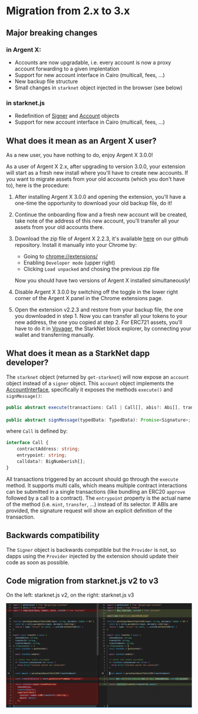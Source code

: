 # Migration from 2.x to 3.x

## Major breaking changes

### in Argent X:

- Accounts are now upgradable, i.e. every account is now a proxy account forwarding to a given implentation
- Support for new account interface in Cairo (multicall, fees, ...)
- New backup file structure
- Small changes in `starknet` object injected in the browser (see below)

### in starknet.js

- Redefinition of [Signer](https://github.com/0xs34n/starknet.js/blob/develop/src/signer/interface.ts) and [Account](https://github.com/0xs34n/starknet.js/blob/develop/src/account/interface.ts) objects
- Support for new account interface in Cairo (multicall, fees, ...)

## What does it mean as an Argent X user?

As a new user, you have nothing to do, enjoy Argent X 3.0.0!

As a user of Argent X 2.x, after upgrading to version 3.0.0, your extension will start as a fresh new install where you'll have to create new accounts. If you want to migrate assets from your old accounts (which you don't have to), here is the procedure:

1. After installing Argent X 3.0.0 and opening the extension, you'll have a one-time the opportunity to download your old backup file, do it!

2. Continue the onboarding flow and a fresh new account will be created, take note of the address of this new account, you'll transfer all your assets from your old accounts there.

3. Download the zip file of Argent X 2.2.3, it's available [here](https://github.com/argentlabs/argent-x/releases/download/v2.3.0/argent-extension-v2.3.0.zip) on our github repository. Install it manually into your Chrome by:

   - Going to [chrome://extensions/](chrome://extensions/)
   - Enabling `Developer mode` (upper right)
   - Clicking `Load unpacked` and chosing the previous zip file

   Now you should have two versions of Argent X installed simultaneously!

4. Disable Argent X 3.0.0 by switching off the toggle in the lower right corner of the Argent X panel in the Chrome extensions page.

5. Open the extension v2.2.3 and restore from your backup file, the one you downloaded in step 1. Now you can transfer all your tokens to your new address, the one you copied at step 2. For ERC721 assets, you'll have to do it in [Voyager](https://voyager.online/), the StarkNet block explorer, by connecting your wallet and transferring manually.

## What does it mean as a StarkNet dapp developer?

The `starknet` object (returned by `get-starknet`) will now expose an `account` object instead of a `signer` object. This `account` object implements the [AccountInterface](https://github.com/0xs34n/starknet.js/blob/develop/src/account/interface.ts), specifically it exposes the methods `execute()` and `signMessage()`:

```typescript
public abstract execute(transactions: Call | Call[], abis?: Abi[], transactionsDetail?: InvocationsDetails): Promise<AddTransactionResponse>;

public abstract signMessage(typedData: TypedData): Promise<Signature>;
```

where `Call` is defined by:

```typescript
interface Call {
    contractAddress: string;
    entrypoint: string;
    calldata?: BigNumberish[];
}
```

All transactions triggered by an account should go through the `execute` method. It supports multi calls, which means multiple contract interactions can be submitted in a single transactions (like bundling an ERC20 `approve` followed by a call to a contract). The `entrypoint` property is the actual name of the method (i.e. `mint`, `transfer`, ...) instead of its selector. If ABIs are provided, the signature request will show an explicit definition of the transaction.

## Backwards compatibility

The `Signer` object is backwards compatible but the `Provider` is not, so dapps using the `Provider` injected by the extension should update their code as soon as possible.

## Code migration from starknet.js v2 to v3

On the left: starknet.js v2, on the right: starknet.js v3

![Migration changes](/docs/v3-code-migration.png)
